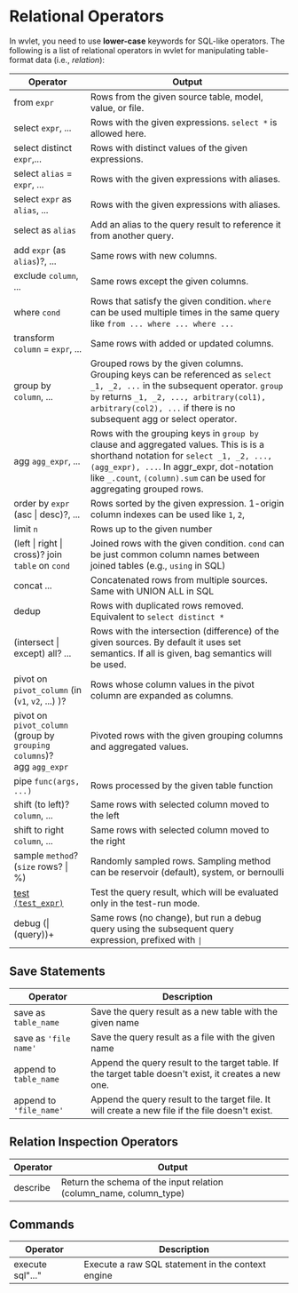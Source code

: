 # Relational Operators

In wvlet, you need to use __lower-case__ keywords for SQL-like operators. The following is a list of relational operators in wvlet for manipulating table-format data (i.e., _relation_):

| Operator                                                                        | Output                                                                                                                                                                                                                                                  |
|---------------------------------------------------------------------------------|---------------------------------------------------------------------------------------------------------------------------------------------------------------------------------------------------------------------------------------------------------| 
| from `expr`                                                                     | Rows from the given source table, model, value, or file.                                                                                                                                                                                                |
| select `expr`, ...                                                              | Rows with the given expressions. `select *` is allowed here.                                                                                                                                                                                            |
| select distinct `expr`,...                                                      | Rows with distinct values of the given expressions.                                                                                                                                                                                                     |
| select `alias` = `expr`, ...                                                    | Rows with the given expressions with aliases.                                                                                                                                                                                                           |
| select `expr` as `alias`, ...                                                   | Rows with the given expressions with aliases.                                                                                                                                                                                                           |
| select as `alias`                                                               | Add an alias to the query result to reference it from another query.                                                                                                                                                                                    |
| add `expr` (as `alias`)?, ...                                                   | Same rows with new columns.                                                                                                                                                                                                                             |
| exclude `column`, ...                                                           | Same rows except the given columns.                                                                                                                                                                                                                     |
| where `cond`                                                                    | Rows that satisfy the given condition. `where` can be used multiple times in the same query like `from ... where ... where ...`                                                                                                                         |
| transform `column` = `expr`, ...                                                | Same rows with added or updated columns.                                                                                                                                                                                                                |  
| group by `column`, ...                                                          | Grouped rows by the given columns. Grouping keys can be referenced as `select _1, _2, ...`  in the subsequent operator. `group by` returns `_1, _2, ..., arbitrary(col1), arbitrary(col2), ...` if there is no subsequent agg or select operator.       |
| agg `agg_expr`, ...                                                             | Rows with the grouping keys in `group by` clause and aggregated values.  This is is a shorthand notation for `select _1, _2, ..., (agg_expr), ...`. In aggr_expr, dot-notation like `_.count`, `(column).sum` can be used for aggregating grouped rows. |
| order by `expr` (asc \| desc)?, ...                                             | Rows sorted by the given expression. 1-origin column indexes can be used like `1`, `2`,                                                                                                                                                                 |
| limit `n`                                                                       | Rows up to the given number                                                                                                                                                                                                                             |
| (left \| right \| cross)? join `table` on `cond`                                | Joined rows with the given condition. `cond` can be just common column names between joined tables (e.g., `using` in SQL)                                                                                                                               |
| concat ...                                                                      | Concatenated rows from multiple sources. Same with UNION ALL in SQL                                                                                                                                                                                     |
| dedup                                                                           | Rows with duplicated rows removed. Equivalent to `select distinct *`                                                                                                                                                                                    | 
| (intersect \| except) all? ...                                                  | Rows with the intersection (difference) of the given sources. By default it uses set semantics. If all is given, bag semantics will be used.                                                                                                            |
| pivot on `pivot_column` (in (`v1`, `v2`, ...) )?                                | Rows whose column values in the pivot column are expanded as columns.                                                                                                                                                                                   |
| pivot on `pivot_column`<br/> (group by `grouping columns`)?<br/> agg `agg_expr` | Pivoted rows with the given grouping columns and aggregated values.                                                                                                                                                                                     |
| pipe `func(args, ...)`                                                          | Rows processed by the given table function                                                                                                                                                                                                              |
| shift (to left)? `column`, ...                                                  | Same rows with selected column moved to the left                                                                                                                                                                                                        |
| shift to right `column`, ...                                                    | Same rows with selected column moved to the right                                                                                                                                                                                                       |
| sample `method`? (`size` rows? \| %)                                            | Randomly sampled rows. Sampling method can be reservoir (default), system, or bernoulli                                                                                                                                                                 | 
| [test `(test_expr)`](test-syntax.md)                                            | Test the query result, which will be evaluated only in the test-run mode.                                                                                                                                                                               |
| debug (\| (query))+                                                             | Same rows (no change), but run a debug query using the subsequent query expression, prefixed with `\|`                                                                                                                                                  |

## Save Statements

| Operator              | Description                                              |
|-----------------------|----------------------------------------------------------|
| save as `table_name`  | Save the query result as a new table with the given name |
| save as `'file name'` | Save the query result as a file with the given name      |
| append to `table_name`| Append the query result to the target table. If the target table doesn't exist, it creates a new one.           |
| append to `'file_name'`| Append the query result to the target file. It will create a new file if the file doesn't exist. |


## Relation Inspection Operators

| Operator | Output                                                             |
| --- |--------------------------------------------------------------------|
| describe | Return the schema of the input relation (column_name, column_type) |


## Commands 

| Operator | Description |
| --- | --- |
| execute sql"..." | Execute a raw SQL statement in the context engine |
